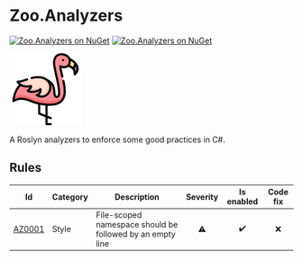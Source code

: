 ﻿# Zoo.Analyzers

[![Zoo.Analyzers on NuGet](https://img.shields.io/nuget/v/Zoo.Analyzers?logo=nuget)](https://www.nuget.org/packages/Zoo.Analyzers)
[![Zoo.Analyzers on NuGet](https://img.shields.io/nuget/dt/Zoo.Analyzers?color=lima)](https://www.nuget.org/packages/Zoo.Analyzers)

[![Flamingo icons created by Freepik - Flaticon](icon.png)](https://www.flaticon.com/free-icons/flamingo)

A Roslyn analyzers to enforce some good practices in C#.

## Rules

|Id|Category|Description|Severity|Is enabled|Code fix|
|--|--------|-----------|:------:|:--------:|:------:|
|[AZ0001](https://github.com/ondrej-zoo/Zoo.Analyzers/docs/AZ0001.md)|Style|File-scoped namespace should be followed by an empty line|⚠️|✔️|❌|
